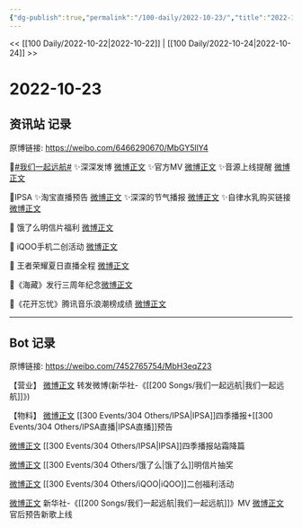```yaml
---
{"dg-publish":true,"permalink":"/100-daily/2022-10-23/","title":"2022-10-23"}
---
```



<< [[100 Daily/2022-10-22\|2022-10-22]] | [[100 Daily/2022-10-24\|2022-10-24]] >>

# 2022-10-23

## 资讯站 记录

原博链接: https://weibo.com/6466290670/MbGY5llY4

🌟[#我们一起远航#](https://s.weibo.com/weibo?q=%23%E6%88%91%E4%BB%AC%E4%B8%80%E8%B5%B7%E8%BF%9C%E8%88%AA%23)
✨深深发博 [微博正文](https://m.weibo.cn/6466290670/4827795982914782)
✨官方MV [微博正文](https://m.weibo.cn/6466290670/4827789507167951)
✨音源上线提醒 [微博正文](https://m.weibo.cn/6466290670/4827864064856222)

🌟IPSA
✨淘宝直播预告 [微博正文](https://m.weibo.cn/6466290670/4827675333756954)
✨深深的节气播报 [微博正文](https://m.weibo.cn/6466290670/4827700651626175)
✨自律水乳购买链接 [微博正文](https://m.weibo.cn/6466290670/4827699657051920)

🌟 饿了么明信片福利 [微博正文](https://m.weibo.cn/6466290670/4827741352103357)

🌟 iQOO手机二创活动 [微博正文](https://m.weibo.cn/6466290670/4827747618916216)

🌟 王者荣耀夏日直播全程 [微博正文](https://m.weibo.cn/6466290670/4827721433090185)

🌟《海藏》发行三周年纪念[微博正文](https://m.weibo.cn/6466290670/4827651662151759)

🌟《花开忘忧》腾讯音乐浪潮榜成绩 [微博正文](https://m.weibo.cn/6466290670/4827789980864537)

---
## Bot 记录

原博链接: https://weibo.com/7452765754/MbH3eqZ23

【营业】
[微博正文](http://weibo.com/1736988591/MbF4hlSC9) 转发微博(新华社-《[[200 Songs/我们一起远航\|我们一起远航]]》)

【物料】
[微博正文](http://weibo.com/1851789841/MbBT6AZhe) [[300 Events/304 Others/IPSA\|IPSA]]四季播报+[[300 Events/304 Others/IPSA直播\|IPSA直播]]预告

[微博正文](http://weibo.com/1851789841/MbCh8q0jG) [[300 Events/304 Others/IPSA\|IPSA]]四季播报站霜降篇

[微博正文](https://m.weibo.cn/7756461320/4827729133834902) [[300 Events/304 Others/饿了么\|饿了么]]明信片抽奖

[微博正文](http://weibo.com/6378846558/MbDGkb7Bu) [[300 Events/304 Others/iQOO\|iQOO]]二创福利活动

[微博正文](http://weibo.com/1699432410/MbERky0td) 新华社-《[[200 Songs/我们一起远航\|我们一起远航]]》MV
[微博正文](http://weibo.com/5248300719/MbGO2tFgi) 官后预告新歌上线

